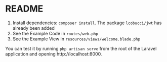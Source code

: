 # README

1. Install dependencies: `composer install`. The package `lcobucci/jwt` has already been added
2. See the Example Code in `routes/web.php`
3. See the Example View in `resources/views/welcome.blade.php`

You can test it by running `php artisan serve` from the root of the Laravel application and opening http://localhost:8000.